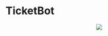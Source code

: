 # TicketBot

<p align="center">
  <img src="https://cdn.discordapp.com/attachments/825594967777869838/1106811576897503282/ticket-bot-demo.gif" />
</p>
